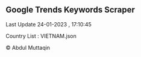 

## Google Trends Keywords Scraper 
 
Last Update 24-01-2023 , 17:10:45

Country List :
VIETNAM.json



© Abdul Muttaqin 
